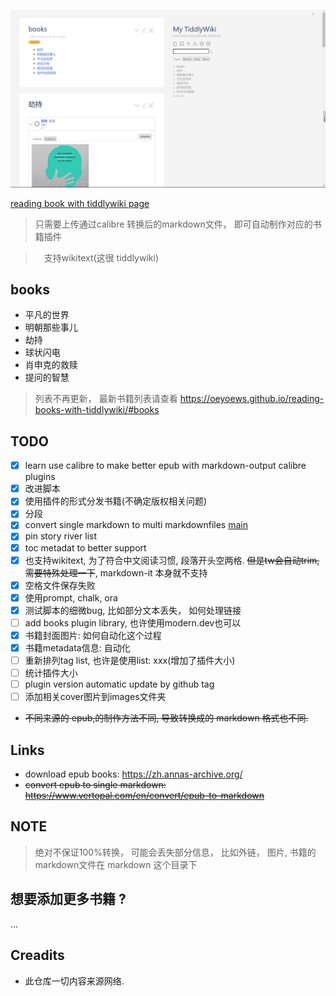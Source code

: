 ![](banner.png)

[reading book with tiddlywiki page](https://oeyoews.github.io/reading-books-with-tiddlywiki/)

> 只需要上传通过calibre 转换后的markdown文件， 即可自动制作对应的书籍插件

>　支持wikitext(这很 tiddlywiki)

## books

- 平凡的世界
- 明朝那些事儿
- 劫持
- 球状闪电
- 肖申克的救赎
- 提问的智慧

> 列表不再更新， 最新书籍列表请查看 https://oeyoews.github.io/reading-books-with-tiddlywiki/#books



## TODO

- [x] learn use calibre to make better epub with markdown-output calibre plugins
- [x] 改进脚本
- [x] 使用插件的形式分发书籍(不确定版权相关问题)
- [x] 分段
- [x] convert single markdown to multi markdownfiles [main](./src/main.js)
- [x] pin story river list
- [x] toc metadat to better support
- [x] 也支持wikitext, 为了符合中文阅读习惯, 段落开头空两格. ~~但是tw会自动trim, 需要特殊处理一下~~, markdown-it 本身就不支持
- [x] 空格文件保存失败
- [x] 使用prompt, chalk, ora
- [x] 测试脚本的细微bug, 比如部分文本丢失， 如何处理链接
- [ ] add books plugin library, 也许使用modern.dev也可以
- [x] 书籍封面图片: 如何自动化这个过程
- [x] 书籍metadata信息: 自动化
- [ ] 重新排列tag list, 也许是使用list: xxx(增加了插件大小)
- [ ] 统计插件大小
- [ ] plugin version automatic update by github tag
- [ ] 添加相关cover图片到images文件夹

- ~~不同来源的 epub,的制作方法不同, 导致转换成的 markdown 格式也不同.~~

## Links

- download epub books: https://zh.annas-archive.org/
- ~~convert epub to single markdown: https://www.vertopal.com/en/convert/epub-to-markdown~~

<!-- ```bash
vertopal convert EPUB_INPUT_FILE --to markdown
``` -->
## NOTE

> 绝对不保证100%转换， 可能会丢失部分信息， 比如外链， 图片, 书籍的markdown文件在 markdown 这个目录下

## 想要添加更多书籍 ?

...

## Creadits

- 此仓库一切内容来源网络.
